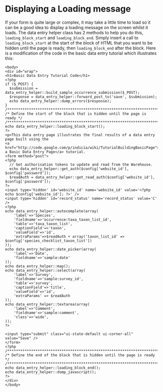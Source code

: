 # Displaying a Loading message #

If your form is quite large or complex, it may take a little time to load so it can be a good idea to display a loading message on the screen whilst it loads. The data entry helper class has 2 methods to help you do this, `loading_block_start` and `loading_block_end`. Simply insert a call to `loading_block_start` at the start of the block of HTML that you want to be hidden until the page is ready, then `loading_block_end` after the block. Here is a modification of the code in the basic data entry tutorial which illustrates this:
```
<body>
<div id="wrap">
<h1>Basic Data Entry Tutorial Code</h1>
<?php
if ($_POST) {
  $submission = data_entry_helper::build_sample_occurrence_submission($_POST);
  $response = data_entry_helper::forward_post_to('save', $submission);
  echo data_entry_helper::dump_errors($response);
}
/************************************************************************/
/* Define the start of the block that is hidden until the page is ready */
/************************************************************************/
echo data_entry_helper::loading_block_start();
?>
<p>This data entry page illustrates the final results of a data entry page built using the
<a href="http://code.google.com/p/indicia/wiki/TutorialBuildingBasicPage">Building a Basic Data Entry Page</a> tutorial.
<form method="post">
<?php
  // Get authorisation tokens to update and read from the Warehouse.
  echo data_entry_helper::get_auth($config['website_id'], $config['password']);
  $readAuth = data_entry_helper::get_read_auth($config['website_id'], $config['password']);
?>
<input type='hidden' id='website_id' name='website_id' value='<?php echo $config['website_id']; ?>' />
<input type='hidden' id='record_status' name='record_status' value='C' />
<?php
echo data_entry_helper::autocomplete(array(
    'label'=>'Species',
    'fieldname'=>'occurrence:taxa_taxon_list_id',
    'table'=>'taxa_taxon_list',
    'captionField'=>'taxon',
    'valueField'=>'id',
    'extraParams'=>$readAuth + array('taxon_list_id' => $config['species_checklist_taxon_list'])
));
echo data_entry_helper::date_picker(array(
    'label'=>'Date',
    'fieldname'=>'sample:date'
));
echo data_entry_helper::map();
echo data_entry_helper::select(array(
    'label'=>'Survey',
    'fieldname'=>'sample:survey_id',
    'table'=>'survey',
    'captionField'=>'title',
    'valueField'=>'id',
    'extraParams' => $readAuth
));
echo data_entry_helper::textarea(array(
    'label'=>'Comment',
    'fieldname'=>'sample:comment',
    'class'=>'wide',
));
?>

<input type="submit" class="ui-state-default ui-corner-all" value="Save" />
</form>
<?php
/************************************************************************/
/* Define the end of the block that is hidden until the page is ready   */
/************************************************************************/
echo data_entry_helper::loading_block_end(); 
echo data_entry_helper::dump_javascript(); 
?>
</div>
</body>
```